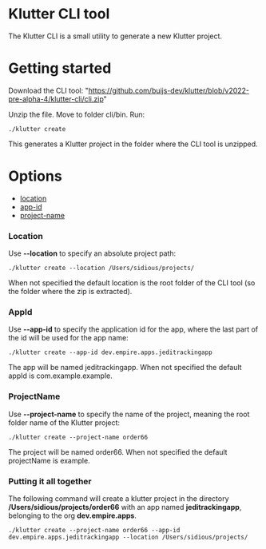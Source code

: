 # Klutter CLI tool

The Klutter CLI is a small utility to generate a new Klutter project.

# Getting started

Download the CLI tool: "https://github.com/buijs-dev/klutter/blob/v2022-pre-alpha-4/klutter-cli/cli.zip"

Unzip the file. Move to folder cli/bin. Run:

```shell
./klutter create
```

This generates a Klutter project in the folder where the CLI tool is unzipped.

# Options
- [location](#Location)
- [app-id](#AppId)
- [project-name](#ProjectNam)

### Location
Use <b>--location</b> to specify an absolute project path:

```shell
./klutter create --location /Users/sidious/projects/
```

When not specified the default location is the root folder of the CLI tool (so the folder where the zip is extracted).

### AppId
Use <b>--app-id</b> to specify the application id for the app, where the last part of the id will be used for the app name:

```shell
./klutter create --app-id dev.empire.apps.jeditrackingapp
```

The app will be named jeditrackingapp. 
When not specified the default appId is com.example.example.

### ProjectName
Use <b>--project-name</b> to specify the name of the project, meaning the root folder name of the Klutter project:

```shell
./klutter create --project-name order66
```

The project will be named order66.
When not specified the default projectName is example.

### Putting it all together

The following command will create a klutter project in the directory <b>/Users/sidious/projects/order66</b>
with an app named <b>jeditrackingapp</b>, belonging to the org <b>dev.empire.apps</b>.

```shell
./klutter create --project-name order66 --app-id dev.empire.apps.jeditrackingapp --location /Users/sidious/projects/
```
